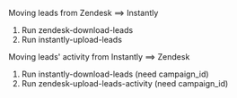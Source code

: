 Moving leads from Zendesk ==> Instantly
1. Run zendesk-download-leads
2. Run instantly-upload-leads

Moving leads' activity from Instantly ==> Zendesk
1. Run instantly-download-leads (need campaign_id)
2. Run zendesk-upload-leads-activity (need campaign_id)